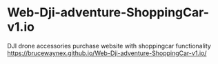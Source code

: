 # Web-Dji-adventure-ShoppingCar-v1.io
DJI drone accessories purchase website with shoppingcar functionality
https://brucewaynex.github.io/Web-Dji-adventure-ShoppingCar-v1.io/
